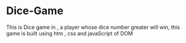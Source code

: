 # Dice-Game
This is Dice game in , a player whose dice number greater will win, this game is built using htm , css and javaScript of DOM

